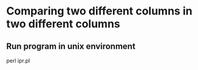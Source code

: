 # Comparing two different columns in two different columns

## Run program in unix environment
perl ipr.pl

